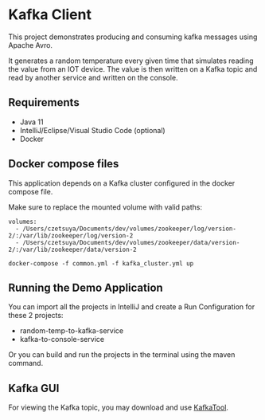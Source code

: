 # Kafka Client

This project demonstrates producing and consuming kafka messages using Apache Avro.

It generates a random temperature every given time that simulates reading the value from an IOT device.
The value is then written on a Kafka topic and read by another service and written on the console.

## Requirements
- Java 11
- IntelliJ/Eclipse/Visual Studio Code (optional)
- Docker

## Docker compose files

This application depends on a Kafka cluster configured in the docker compose file.

Make sure to replace the mounted volume with valid paths:

```shell
volumes:
  - /Users/czetsuya/Documents/dev/volumes/zookeeper/log/version-2/:/var/lib/zookeeper/log/version-2
  - /Users/czetsuya/Documents/dev/volumes/zookeeper/data/version-2/:/var/lib/zookeeper/data/version-2
```

```shell
docker-compose -f common.yml -f kafka_cluster.yml up
```

## Running the Demo Application

You can import all the projects in IntelliJ and create a Run Configuration for these 2 projects:
- random-temp-to-kafka-service
- kafka-to-console-service

Or you can build and run the projects in the terminal using the maven command.

## Kafka GUI

For viewing the Kafka topic, you may download and use [KafkaTool](https://www.kafkatool.com/download.html).
